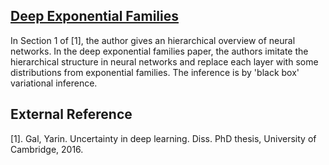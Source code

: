 ## [Deep Exponential Families](https://arxiv.org/pdf/1411.2581.pdf)

In Section 1 of [1], the author gives an hierarchical overview of neural networks. In the deep exponential families paper, the authors imitate the hierarchical structure in neural networks and replace each layer with some distributions from exponential families. The inference is by 'black box' variational inference.


## External Reference
[1]. Gal, Yarin. Uncertainty in deep learning. Diss. PhD thesis, University of Cambridge, 2016.